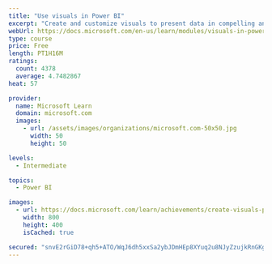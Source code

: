 ```yaml
---
title: "Use visuals in Power BI"
excerpt: "Create and customize visuals to present data in compelling and insightful ways."
webUrl: https://docs.microsoft.com/en-us/learn/modules/visuals-in-power-bi/
type: course
price: Free
length: PT1H16M
ratings:
  count: 4378
  average: 4.7482867
heat: 57

provider:
  name: Microsoft Learn
  domain: microsoft.com
  images:
    - url: /assets/images/organizations/microsoft.com-50x50.jpg
      width: 50
      height: 50

levels:
  - Intermediate

topics:
  - Power BI

images:
  - url: https://docs.microsoft.com/learn/achievements/create-visuals-power-bi-desktop-social.png
    width: 800
    height: 400
    isCached: true

secured: "snvE2rGiD78+qh5+ATO/WqJ6dh5xxSa2ybJDmHEp8XYuq2u8NJyZzujkRnGKgy2NPzjyBxzAUctxqFfzliiJoorpJc1n3V/6b6jlQnuGwtzrF2uktopxsPLQP6+6U4gi6srP95bg7xdfy/X49H5LVTkPQZXRXDgouvVFa+UTBPfOApI6rRmmAJuKJnyM+SmAhATQ2iTaD33Xwd6uVWj8w9wtGj2U69M5Vhhes2OTP5/Mms8sPeY0KKbjKmeRb+s2B0Ju0a24mHUpxTEHLhYr1WAi2HqMD51//dnZidgFlNsi2YPIuCE8dPYFLAn+lOdRVEnFfO67ValsaamAEu5DIZq93xm83VL1GWx0BEnmqFMdznMPGgsAtnBkhJprTxQCGkE2bAgB+M+orM7+2sB1G0pJG0vjVZo8aq8KrTnzz2w=;PzCACFkcA89paXWjyT41Hg=="
---
```


